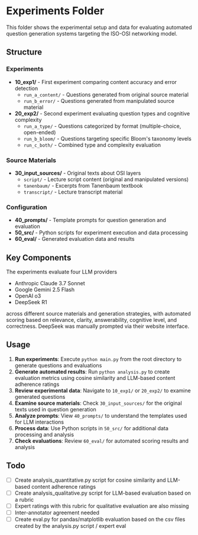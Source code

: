 # Experiments Folder

This folder shows the experimental setup and data for evaluating automated question generation systems targeting the ISO-OSI networking model.

## Structure

### Experiments
- **10_exp1/** - First experiment comparing content accuracy and error detection
  - `run_a_content/` - Questions generated from original source material
  - `run_b_error/` - Questions generated from manipulated source material
- **20_exp2/** - Second experiment evaluating question types and cognitive complexity
  - `run_a_type/` - Questions categorized by format (multiple-choice, open-ended)
  - `run_b_bloom/` - Questions targeting specific Bloom's taxonomy levels
  - `run_c_both/` - Combined type and complexity evaluation

### Source Materials
- **30_input_sources/** - Original texts about OSI layers
  - `script/` - Lecture script content (original and manipulated versions)
  - `tanenbaum/` - Excerpts from Tanenbaum textbook
  - `transcript/` - Lecture transcript material

### Configuration
- **40_prompts/** - Template prompts for question generation and evaluation
- **50_src/** - Python scripts for experiment execution and data processing
- **60_eval/** - Generated evaluation data and results

## Key Components

The experiments evaluate four LLM providers

- Anthropic Claude 3.7 Sonnet
- Google Gemini 2.5 Flash
- OpenAI o3
- DeepSeek R1

across different source materials and generation strategies, with automated scoring based on relevance, clarity, answerability, cognitive level, and correctness. DeepSeek was manually prompted via their website interface.

## Usage

1. **Run experiments**: Execute `python main.py` from the root directory to generate questions and evaluations
2. **Generate automated results**: Run `python analysis.py` to create evaluation metrics using cosine similarity and LLM-based content adherence ratings
3. **Review experimental data**: Navigate to `10_exp1/` or `20_exp2/` to examine generated questions
4. **Examine source materials**: Check `30_input_sources/` for the original texts used in question generation
5. **Analyze prompts**: View `40_prompts/` to understand the templates used for LLM interactions
6. **Process data**: Use Python scripts in `50_src/` for additional data processing and analysis
7. **Check evaluations**: Review `60_eval/` for automated scoring results and analysis

## Todo

- [ ] Create analysis_quantitative.py script for cosine similarity and LLM-based content adherence ratings
- [ ] Create analysis_qualitative.py script for LLM-based evaluation based on a rubric
- [ ] Expert ratings with this rubric for qualitative evaluation are also missing
- [ ] Inter-annotator agreement needed
- [ ] Create eval.py for pandas/matplotlib evaluation based on the csv files created by the analysis.py script / expert eval